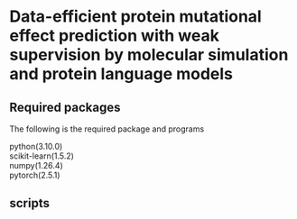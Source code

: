 # Data-efficient protein mutational effect prediction with weak supervision by molecular simulation and protein language models

## Required packages
The following is the required package and programs

python(3.10.0)  
scikit-learn(1.5.2)  
numpy(1.26.4)  
pytorch(2.5.1)  

## scripts


